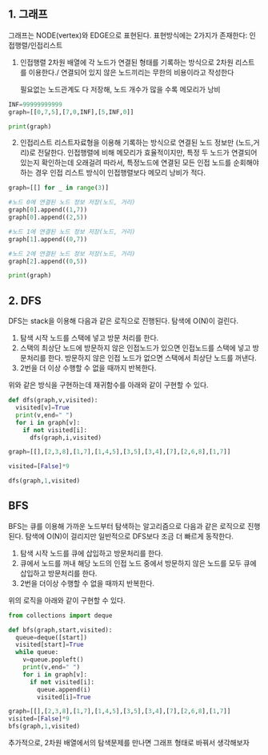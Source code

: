 ## 1. 그래프

그래프는 NODE(vertex)와 EDGE으로 표현된다. 표현방식에는 2가지가 존재한다: 인접행렬/인접리스트

1. 인접행렬
   2차원 배열에 각 노드가 연결된 형태를 기록하는 방식으로 2차원 리스트를 이용한다./
   연결되어 있지 않은 노드끼리는 무한의 비용이라고 작성한다

   필요없는 노드관계도 다 저장해, 노드 개수가 많을 수록 메모리가 낭비

```python
INF=99999999999
graph=[[0,7,5],[7,0,INF],[5,INF,0]]

print(graph)
```

2. 인접리스트
   리스트자료형을 이용해 기록하는 방식으로 연결된 노드 정보만 (노드,거리)로 전달한다.
   인접행렬에 비해 메모리가 효율적이지만, 특정 두 노드가 연결되어있는지 확인하는데 오래걸려
   따라서, 특정노드에 연결된 모든 인접 노드를 순회해야하는 경우
   인접 리스트 방식이 인접행렬보다 메모리 낭비가 적다.

```python
graph=[[] for _ in range(3)]

#노드 0에 연결된 노드 정보 저장(노드, 거리)
graph[0].append((1,7))
graph[0].append((2,5))

#노드 1에 연결된 노드 정보 저장(노드, 거리)
graph[1].append((0,7))

#노드 2에 연결된 노드 정보 저장(노드, 거리)
graph[2].append((0,5))

print(graph)

```

## 2. DFS

DFS는 stack을 이용해 다음과 같은 로직으로 진행된다. 탐색에 O(N)이 걸린다.

1. 탐색 시작 노드를 스택에 넣고 방문 처리를 한다.
2. 스택의 최상단 노드에 방문하지 않은 인접노드가 있으면 인접노드를 스택에 넣고 방문처리를 한다. 방문하지 않은 인접 노드가 없으면 스택에서 최상단 노드를 꺼낸다.
3. 2번을 더 이상 수행할 수 없을 때까지 반복한다.

위와 같은 방식을 구현하는데 재귀함수를 아래와 같이 구현할 수 있다.

```python
def dfs(graph,v,visited):
  visited[v]=True
  print(v,end=" ")
  for i in graph[v]:
    if not visited[i]:
      dfs(graph,i,visited)

graph=[[],[2,3,8],[1,7],[1,4,5],[3,5],[3,4],[7],[2,6,8],[1,7]]

visited=[False]*9

dfs(graph,1,visited)
```

## BFS

BFS는 큐를 이용해 가까운 노드부터 탐색하는 알고리즘으로 다음과 같은 로직으로 진행된다. 탐색에 O(N)이 걸리지만 일반적으로 DFS보다 조금 더 빠르게 동작한다.

1. 탐색 시작 노드를 큐에 삽입하고 방문처리를 한다.
2. 큐에서 노드를 꺼내 해당 노드의 인접 노드 중에서 방문하지 않은 노드를 모두 큐에 삽입하고 방문처리를 한다.
3. 2번을 더이상 수행할 수 없을 때까지 반복한다.

위의 로직을 아래와 같이 구현할 수 있다.

```python
from collections import deque

def bfs(graph,start,visited):
  queue=deque([start])
  visited[start]=True
  while queue:
    v=queue.popleft()
    print(v,end=" ")
    for i in graph[v]:
      if not visited[i]:
        queue.append(i)
        visited[i]=True

graph=[[],[2,3,8],[1,7],[1,4,5],[3,5],[3,4],[7],[2,6,8],[1,7]]
visited=[False]*9
bfs(graph,1,visited)
```

추가적으로, 2차원 배열에서의 탐색문제를 만나면 그래프 형태로 바꿔서 생각해보자
